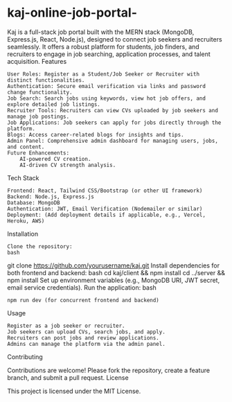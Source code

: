 # kaj-online-job-portal-
Kaj is a full-stack job portal built with the MERN stack (MongoDB, Express.js, React, Node.js), designed to connect job seekers and recruiters seamlessly. It offers a robust platform for students, job finders, and recruiters to engage in job searching, application processes, and talent acquisition.
Features

    User Roles: Register as a Student/Job Seeker or Recruiter with distinct functionalities.
    Authentication: Secure email verification via links and password change functionality.
    Job Search: Search jobs using keywords, view hot job offers, and explore detailed job listings.
    Recruiter Tools: Recruiters can view CVs uploaded by job seekers and manage job postings.
    Job Applications: Job seekers can apply for jobs directly through the platform.
    Blogs: Access career-related blogs for insights and tips.
    Admin Panel: Comprehensive admin dashboard for managing users, jobs, and content.
    Future Enhancements:
        AI-powered CV creation.
        AI-driven CV strength analysis.

Tech Stack

    Frontend: React, Tailwind CSS/Bootstrap (or other UI framework)
    Backend: Node.js, Express.js
    Database: MongoDB
    Authentication: JWT, Email Verification (Nodemailer or similar)
    Deployment: (Add deployment details if applicable, e.g., Vercel, Heroku, AWS)

Installation

    Clone the repository:
    bash

git clone https://github.com/yourusername/kaj.git
Install dependencies for both frontend and backend:
bash
cd kaj/client && npm install
cd ../server && npm install
Set up environment variables (e.g., MongoDB URI, JWT secret, email service credentials).
Run the application:
bash

    npm run dev (for concurrent frontend and backend)

Usage

    Register as a job seeker or recruiter.
    Job seekers can upload CVs, search jobs, and apply.
    Recruiters can post jobs and review applications.
    Admins can manage the platform via the admin panel.

Contributing

Contributions are welcome! Please fork the repository, create a feature branch, and submit a pull request.
License

This project is licensed under the MIT License.
